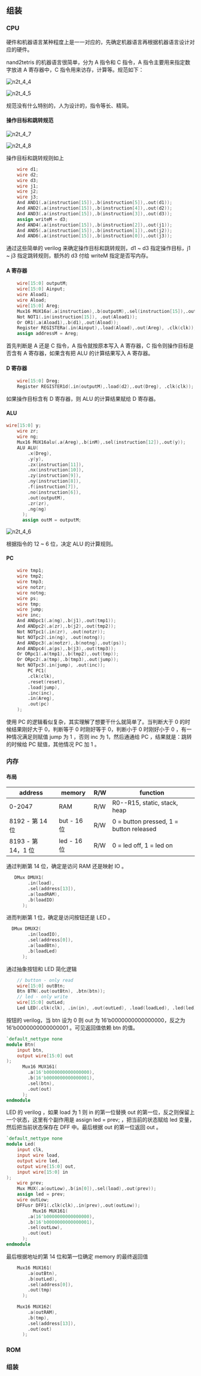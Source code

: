 ## 组装

### CPU

硬件和机器语言某种程度上是一一对应的，先确定机器语言再根据机器语言设计对应的硬件。

nand2tetris 的机器语言很简单，分为 A 指令和 C 指令，A 指令主要用来指定数字放进 A 寄存器中，C 指令用来访存，计算等。规范如下：

![n2t_4_4](https://tva1.sinaimg.cn/large/e6c9d24egy1h2yslot438j20gl03pglu.jpg)



![n2t_4_5](https://tva1.sinaimg.cn/large/e6c9d24egy1h2ysm1labhj20hb04jaae.jpg)

规范没有什么特别的，人为设计的，指令等长、精简。

#### 操作目标和跳转规范


![n2t_4_7](https://tva1.sinaimg.cn/large/e6c9d24egy1h2ysnb6oboj20gy0620te.jpg)

![n2t_4_8](https://tva1.sinaimg.cn/large/e6c9d24egy1h2ysnji2tij20eq06kwev.jpg)

操作目标和跳转规则如上


```verilog
    wire d1;
    wire d2;
    wire d3;
    wire j1;
    wire j2;
    wire j3;
    And AND1(.a(instruction[15]),.b(instruction[5]),.out(d1));
    And AND2(.a(instruction[15]),.b(instruction[4]),.out(d2));
    And AND3(.a(instruction[15]),.b(instruction[3]),.out(d3));
    assign writeM = d3;
    And AND4(.a(instruction[15]),.b(instruction[2]),.out(j1));
    And AND5(.a(instruction[15]),.b(instruction[1]),.out(j2));
    And AND6(.a(instruction[15]),.b(instruction[0]),.out(j3));
```

通过这些简单的 verilog 来确定操作目标和跳转规则，d1 ~ d3 指定操作目标，j1 ~ j3 指定跳转规则，额外的 d3 付给 writeM 指定是否写内存。

#### A 寄存器

```verilog
    wire[15:0] outputM;
    wire[15:0] Ainput;
    wire Aload1;
    wire Aload;
    wire[15:0] Areg;
    Mux16 MUX16a(.a(instruction),.b(outputM),.sel(instruction[15]),.out(Ainput));
    Not NOT1(.in(instruction[15]), .out(Aload1));
    Or OR1(.a(Aload1),.b(d1),.out(Aload));
    Register REGISTERa(.in(Ainput),.load(Aload),.out(Areg), .clk(clk));
    assign addressM = Areg;
```

首先判断是 A 还是 C 指令，A 指令就按原本写入 A 寄存器，C 指令则操作目标是否含有 A 寄存器，如果含有把 ALU 的计算结果写入 A 寄存器。

#### D 寄存器

```verilog
    wire[15:0] Dreg;
    Register REGISTER1d(.in(outputM),.load(d2),.out(Dreg), .clk(clk));
```

如果操作目标含有 D 寄存器，则 ALU 的计算结果赋给 D 寄存器。

#### ALU

```verilog
wire[15:0] y;
    wire zr;
    wire ng;
    Mux16 MUX16alu(.a(Areg),.b(inM),.sel(instruction[12]),.out(y));
    ALU ALU(
	    .x(Dreg),
		.y(y),
        .zx(instruction[11]),
        .nx(instruction[10]),
        .zy(instruction[9]),
        .ny(instruction[8]),
        .f(instruction[7]),
        .no(instruction[6]),
	    .out(outputM),
	    .zr(zr),
	    .ng(ng)
	  );
      assign outM = outputM; 
```

![n2t_4_6](https://tva1.sinaimg.cn/large/e6c9d24egy1h2yt9ep6r9j20fa0d7aas.jpg)

根据指令的 12 ~ 6 位，决定 ALU 的计算规则。

#### PC

```verilog
    wire tmp1;
    wire tmp2;
    wire tmp3;
    wire notzr;
    wire notng;
    wire ps;
    wire tmp;
    wire jump;
    wire inc;
    And ANDpc1(.a(ng),.b(j1),.out(tmp1));
    And ANDpc2(.a(zr),.b(j2),.out(tmp2));
    Not NOTpc1(.in(zr), .out(notzr));
    Not NOTpc2(.in(ng), .out(notng));
    And ANDpc3(.a(notzr),.b(notng),.out(ps));
    And ANDpc4(.a(ps),.b(j3),.out(tmp3));
    Or ORpc1(.a(tmp1),.b(tmp2),.out(tmp));
    Or ORpc2(.a(tmp),.b(tmp3),.out(jump));
    Not NOTpc3(.in(jump), .out(inc));
    	PC PC1(
    	.clk(clk),
		.reset(reset),
		.load(jump),
		.inc(inc),
		.in(Areg),
		.out(pc)
  	);
```

使用 PC 的逻辑看似复杂，其实理解了想要干什么就简单了。当判断大于 0 的时候结果刚好大于 0，判断等于 0 时刚好等于 0，判断小于 0 时刚好小于 0 ，有一种情况满足则赋值 jump 为 1 ，否则 inc 为 1，然后通通给 PC ，结果就是：跳转的时候给 PC 赋值，其他情况 PC 加 1 。

### 内存

#### 布局


|address | memory|R/W|function|
|-|-|-|-|
|0-2047| RAM|R/W|R0--R15, static, stack, heap|
| 8192 - 第 14 位 | but - 16 位 |R/W|0 = button pressed, 1 = button released|
| 8193 - 第 14，1 位 | led - 16 位 |R/W|0 = led off, 1 = led on|

通过判断第 14 位，确定是访问 RAM 还是映射 IO 。

```verilog
   DMux DMUX1(
	    .in(load),
	    .sel(address[13]),
	    .a(loadRAM),
		.b(loadIO)
	  );
```

进而判断第 1 位，确定是访问按钮还是 LED 。

```verilog
  DMux DMUX2(
	    .in(loadIO),
	    .sel(address[0]),
	    .a(loadBtn),
		.b(loadLed)
	  );
```

通过抽象按钮和 LED 简化逻辑

```verilog
    // button - only read
    wire[15:0] outBtn;
    Btn BTN(.out(outBtn), .btn(btn));
    // led - only write
    wire[15:0] outLed;
    Led LED(.clk(clk), .in(in), .out(outLed), .load(loadLed), .led(led));
```

按钮的 verilog，当 btn 设为 0 则 out 为 16'b0000000000000000，反之为 16'b0000000000000001 。可见返回值依赖 btn 的值。

```verilog
`default_nettype none
module Btn(
    input btn,
	output wire[15:0] out
);
      Mux16 MUX161(
		.a(16'b0000000000000000),
		.b(16'b0000000000000001),
		.sel(btn),
	    .out(out)
	  );
endmodule
```

LED 的 verilog ，如果 load 为 1 则 in 的第一位替换 out 的第一位，反之则保留上一个状态，这里有个副作用是 assign led = prev; ，把当前的状态赋给 led 变量，然后把当前状态保存在 DFF 中。最后根据 out 的第一位返回 out 。

```verilog
`default_nettype none
module Led(
    input clk,
	input wire load,
    output wire led,
	output wire[15:0] out,
	input wire[15:0] in
);
    wire prev;
    Mux MUX(.a(outLow),.b(in[0]),.sel(load),.out(prev));
    assign led = prev;
    wire outLow;
	DFFusr DFF1(.clk(clk),.in(prev),.out(outLow));
          Mux16 MUX161(
		.a(16'b0000000000000000),
		.b(16'b0000000000000001),
		.sel(outLow),
	    .out(out)
	  );
endmodule
```

最后根据地址的第 14 位和第一位确定 memory 的最终返回值

```verilog
    Mux16 MUX161(
		.a(outBtn),
		.b(outLed),
		.sel(address[0]),
	    .out(tmp)
	  );
    
    Mux16 MUX162(
		.a(outRAM),
		.b(tmp),
		.sel(address[13]),
	    .out(out)
	  );
```

### ROM



### 组装

